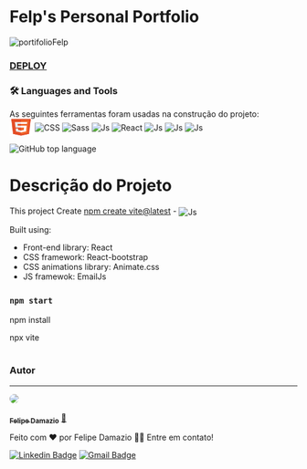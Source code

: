 

# Felp's Personal Portfolio 
![portifolioFelp](https://user-images.githubusercontent.com/71530559/233258081-d56691ca-2895-4204-9cb0-d9ab57bcf072.png)

### <a align="center" href="https://felps-portifolio.vercel.app/" target="_blank">DEPLOY</a> 

### 🛠 Languages and Tools
As seguintes ferramentas foram usadas na construção do projeto:
<br>
 <img align="center" alt="HTML" height="30" width="40" src="https://raw.githubusercontent.com/devicons/devicon/master/icons/html5/html5-original.svg">
  <img align="center" alt="CSS" height="30" width="40" src="https://cdn.jsdelivr.net/gh/devicons/devicon/icons/css3/css3-original.svg">
  <img align="center" alt="Sass" height="40" width="40" src="https://cdn.jsdelivr.net/gh/devicons/devicon/icons/sass/sass-original.svg">
  <img align="center" alt="Js" height="30" width="40" src="https://cdn.jsdelivr.net/gh/devicons/devicon/icons/javascript/javascript-original.svg">
  <img align="center" alt="React" height="40" width="40" src="https://cdn.jsdelivr.net/gh/devicons/devicon/icons/react/react-original.svg">
  <img align="center" alt="Js" height="40" width="40" src="https://cdn.jsdelivr.net/gh/devicons/devicon/icons/vscode/vscode-original-wordmark.svg" />
   <img align="center" alt="Js" height="40" width="40" src="https://cdn.jsdelivr.net/gh/devicons/devicon/icons/git/git-plain-wordmark.svg" />
   <img align="center" alt="Js" height="40" width="40" src="https://devicons.railway.app/i/vitejs.svg" />
  
   
  
<img alt="GitHub top language" src="https://img.shields.io/github/languages/top/felipedamazio/felps-portifolio?style=plastic">  


# Descrição do Projeto

This project Create [npm create vite@latest](https://vitejs.dev/guide/) - <img align="center" alt="Js" height="40" width="40" src="https://devicons.railway.app/i/vitejs.svg" />

Built using:

- Front-end library: React
- CSS framework: React-bootstrap
- CSS animations library: Animate.css
- JS framewok: EmailJs

### `npm start`


<p > npm install</p>
<p > npx vite</p>

<h1 align="center"></h1>

### Autor
---

<a href="https://www.linkedin.com/in/felipe-damazio/">
<img width="200" style="border-radius: 50%;" src="https://media.licdn.com/dms/image/C4D03AQFVFuMXM17RQA/profile-displayphoto-shrink_800_800/0/1661115634710?e=1682553600&v=beta&t=IfxNGSRzc9S2y2ul6tUO6m0jIkfGssOZOV3bdfjxl4U">   

 <sub><b>Felipe Damazio</b></sub></a> <a href="https://www.linkedin.com/in/felipe-damazio" target= "_blank" title="">🚀</a>


Feito com ❤️ por Felipe Damazio 👋🏽 Entre em contato!

[![Linkedin Badge](https://img.shields.io/badge/-Felipe-blue?style=flat-square&logo=Linkedin&logoColor=white&link=https://www.linkedin.com/in/felipe-damazio/)](https://www.linkedin.com/in/felipe-damazio/) 
[![Gmail Badge](https://img.shields.io/badge/-lipjb@hotmail.com-c14438?style=flat-square&logo=Gmail&logoColor=white&link=mailto:lipjb@hotmail.com)](mailto:lipjb@hotmail.com)

